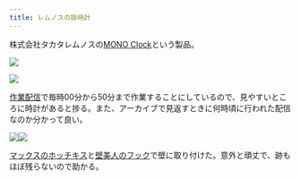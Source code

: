 ```yaml
---
title: レムノスの掛時計
---
```

株式会社タカタレムノスの[MONO Clock](https://www.amazon.co.jp/dp/B004UIT8BK)という製品。

![](https://lh6.googleusercontent.com/YW-p4v13JJI3mJAY4l5DP8d6iwvWuO-aWEj9fyeHDxel9anGcTlPig0H-KGz06elUuP39PJmWumk8Pox456Z1qUUaLfI9IWcvK1GNViHC18qOinJXHn48o3sQuVbcNJA57Ht1xu9Xau7KqG-rdDdEjMB457T980eQMuW1_ENTRjfMdR3G214X3wSm5Xs)

![](https://lh4.googleusercontent.com/x-2KClhJ08PL5P1cSERJMTsZbCMJT5lGACwh7Twa1W_4CkVMiTaKL-HO0n9DB4f-6-0yeaJeVg9jSS2qkPkiUJ8GZ2VB1ZCqzStXk-lct7jFj-9Mx_xuntClpsoHAQxRwO-Izd9ZbxzA60QYy2Hbm_FnAd2k_3M0lYXjy22PsPJLe7UXafqIzsJOxJ_H)

[作業配信](https://www.youtube.com/channel/UC5s-KpSDGzxWPWNv94PnJHw)で毎時00分から50分まで作業することにしているので、見やすいところに時計があると捗る。また、アーカイブで見返すときに何時頃に行われた配信なのか分かって良い。

![](https://lh3.googleusercontent.com/7pHvkmXxj1_2huiNrTnoDUVjSbUQbP3oMfHHwx6jIaWgtbwSCMPnf1uowpz9DERWC3TDQ8DsmyVOcSlgHH6GEyl0v8NuTmq4UogBM2n-aMp6jN6umqGd-NhYWSUvGsi3_2JgMTG-Q6w6zfFIJOl1fb4MhxE-1yTbyaBJfwxgoxYn0wCBtb09xH5c-YBy)![](https://lh4.googleusercontent.com/SBSeYBLSpZCRYsQtjJ3feIoMN78de2zMucqv4z7k6DOrtmozDRCxMpfpKhZ1Bh1sVUi4X1uUWx7ZdCloYwMJ7cq7QyFicH1y7HxzEvz7UCyetoLd4QB1xqnFJzphR1AtaOci3qnLFG9DKrYSR6Q0sXtT91o8ekRH3-kgN9fSXJdnFbgIqZgLzORqXDgo)

[マックスのホッチキス](https://www.amazon.co.jp/dp/B000O9WRWG)と[壁美人のフック](https://www.amazon.co.jp/dp/B00CU78TDG)で壁に取り付けた。意外と頑丈で、跡もほぼ残らないので助かる。
